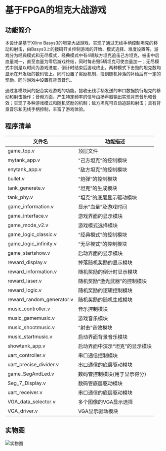 # 基于FPGA的坦克大战游戏

## 功能简介

本设计是基于Xilinx Basys3的坦克大战游戏，实现了通过无线手柄控制坦克的移动和射击，由Basys3上的拨码开关控制游戏的开始、模式选择、难度设置等。游戏分为经典模式和无尽模式，经典模式中有4辆敌方坦克追击己方坦克，被击中后血量减一，直至血量为零后游戏终结，同时每击毁5辆坦克可使血量加一；无尽模式中则是以时间为游戏进度，倒计时结束后游戏终止，两种模式下击毁的坦克数均显示在开发板的数码管上。同时设置了奖励机制，捡到随机掉落的补给后有一定的奖励。同时游戏中设置有背景音乐。

通过各模块间的配合实现游戏的功能，接收无线手柄发送的串口数据执行坦克的移动和射击操作；音频方面，产生特定频率的信号由扬声器输出实现背景音乐和音效；实现了多种游戏模式和随机奖励的机制；敌方坦克可自动追踪和射击；具有背景音乐和无线手柄控制，丰富了游戏体验。

## 程序清单

|文件名|功能描述|
|-----|--------|
|game_top.v|顶层文件|
|mytank_app.v|“己方坦克”的控制模块|
|enytank_app.v|“敌方坦克”的控制模块|
|bullet.v|“炮弹”的控制模块|
|tank_generate.v|“坦克”的生成模块|
|tank_phy.v|“坦克”的底层显示驱动模块|
|game_information.v|显示“血量”及游戏时间|
|game_interface.v|游戏界面的显示模块|
|game_mode_v2.v|游戏模式选择模块|
|game_logic_classic.v|“经典模式”的控制模块|
|game_logic_infinity.v|“无尽模式”的控制模块|
|game_startshow.v|启动界面的显示模块|
|reward_display.v|掉落随机奖励的显示模块|
|reward_information.v|随机奖励的倒计时显示模块|
|reward_laser.v|随机奖励“激光武器”的控制模块|
|reward_logic.v|随机奖励的逻辑控制模块|
|reward_random_generator.v|随机奖励的随机生成模块|
|music_controller.v|音乐控制模块|
|music_gamemusic.v|游戏音乐模块|
|music_shootmusic.v|“射击”音效模块|
|music_startmusic.v|启动界面背景音乐模块|
|showtank_app.v|启动界面中演示“坦克”的显示模块|
|uart_controller.v|串口通信控制模块|
|uart_precise_divider.v|串口通信的底层驱动模块|
|game_SegAndLed.v|数码管控制模块(用于显示得分)|
|Seg_7_Display.v|数码管底层驱动模块|
|uart_receiver.v|串口通信的底层驱动模块|
|VGA_data_selector.v|多个图像的VGA显示选择|
|VGA_driver.v|VGA显示驱动模块|

## 实物图

![实物图](https://i.loli.net/2019/01/20/5c43e633000f8.gif)
